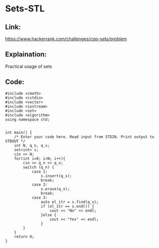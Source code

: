 # Sets-STL

## Link:
https://www.hackerrank.com/challenges/cpp-sets/problem



## Explaination:
Practical usage of sets


## Code:

```
#include <cmath>
#include <cstdio>
#include <vector>
#include <iostream>
#include <set>
#include <algorithm>
using namespace std;


int main() {
    /* Enter your code here. Read input from STDIN. Print output to STDOUT */
    int N, q_n, q_x;
    set<int> s;
    cin >> N;
    for(int i=0; i<N; i++){
        cin >> q_n >> q_x;
        switch (q_n) {
            case 1:
                s.insert(q_x);
                break;
            case 2:
                s.erase(q_x);
                break;
            case 3:
                auto el_itr = s.find(q_x);
                if (el_itr == s.end()) {
                    cout << "No" << endl;
                }else {
                    cout << "Yes" << endl;
                }
        }
    }
    return 0;
}






```
